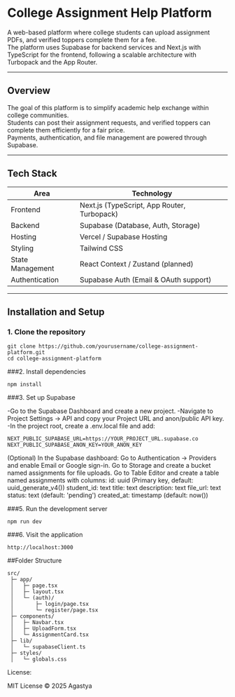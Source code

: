 # College Assignment Help Platform

A web-based platform where college students can upload assignment PDFs, and verified toppers complete them for a fee.  
The platform uses Supabase for backend services and Next.js with TypeScript for the frontend, following a scalable architecture with Turbopack and the App Router.

---

## Overview

The goal of this platform is to simplify academic help exchange within college communities.  
Students can post their assignment requests, and verified toppers can complete them efficiently for a fair price.  
Payments, authentication, and file management are powered through Supabase.

---

## Tech Stack

| Area | Technology |
|------|-------------|
| Frontend | Next.js (TypeScript, App Router, Turbopack) |
| Backend | Supabase (Database, Auth, Storage) |
| Hosting | Vercel / Supabase Hosting |
| Styling | Tailwind CSS |
| State Management | React Context / Zustand (planned) |
| Authentication | Supabase Auth (Email & OAuth support) |

---

## Installation and Setup

### 1. Clone the repository
```
git clone https://github.com/yourusername/college-assignment-platform.git
cd college-assignment-platform
```
###2. Install dependencies
```
npm install
```
###3. Set up Supabase

-Go to the Supabase Dashboard and create a new project.
-Navigate to Project Settings → API and copy your Project URL and anon/public API key.
-In the project root, create a .env.local file and add:
```
NEXT_PUBLIC_SUPABASE_URL=https://YOUR_PROJECT_URL.supabase.co
NEXT_PUBLIC_SUPABASE_ANON_KEY=YOUR_ANON_KEY
```
(Optional) In the Supabase dashboard:
Go to Authentication → Providers and enable Email or Google sign-in.
Go to Storage and create a bucket named assignments for file uploads.
Go to Table Editor and create a table named assignments with columns:
id: uuid (Primary key, default: uuid_generate_v4())
student_id: text
title: text
description: text
file_url: text
status: text (default: 'pending')
created_at: timestamp (default: now())

###5. Run the development server
```
npm run dev
```
###6. Visit the application
```
http://localhost:3000
```

##Folder Structure
```
src/
 ├─ app/
 │   ├─ page.tsx
 │   ├─ layout.tsx
 │   └─ (auth)/
 │       ├─ login/page.tsx
 │       └─ register/page.tsx
 ├─ components/
 │   ├─ Navbar.tsx
 │   ├─ UploadForm.tsx
 │   └─ AssignmentCard.tsx
 ├─ lib/
 │   └─ supabaseClient.ts
 ├─ styles/
 │   └─ globals.css

```
License:

MIT License © 2025 Agastya
